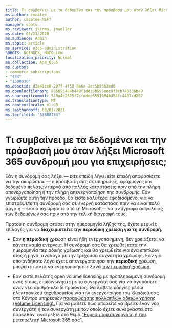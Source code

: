 ```yaml
---
title: Τι συμβαίνει με τα δεδομένα και την πρόσβασή μου όταν λήξει Microsoft 365 συνδρομή μου για επιχειρήσεις;
ms.author: cmcatee
author: cmcatee-MSFT
manager: scotv
ms.reviewer: jkinma, jmueller
ms.date: 04/21/2020
ms.audience: Admin
ms.topic: article
ms.service: o365-administration
ROBOTS: NOINDEX, NOFOLLOW
localization_priority: Normal
ms.collection: Adm_O365
ms.custom:
- commerce_subscriptions
- "484"
- "1500030"
ms.assetid: d2a41ce0-207f-4f50-8a6a-2ec5b56b3ed6
ms.openlocfilehash: 865056484b449f1dd33b595eec9f3cb740536ba0
ms.sourcegitcommit: 540a4e2515f7cfddee65519046454fc4437cd287
ms.translationtype: MT
ms.contentlocale: el-GR
ms.lasthandoff: 08/01/2021
ms.locfileid: "53688254"
---
```

# <a name="what-happens-to-my-data-and-access-when-my-microsoft-365-for-business-subscription-ends"></a>Τι συμβαίνει με τα δεδομένα και την πρόσβασή μου όταν λήξει Microsoft 365 συνδρομή μου για επιχειρήσεις;

Εάν η συνδρομή σας λήξει — είτε επειδή λήγει είτε επειδή αποφασίσετε να την ακυρώσετε — η πρόσβασή σας σε υπηρεσίες, εφαρμογές και δεδομένα πελατών περνά από πολλές καταστάσεις πριν από την πλήρη απενεργοποίηση ή την πλήρη απενεργοποίηση της *συνδρομής.* Εάν γνωρίζετε αυτή την πρόοδο, θα είστε καλύτερα εφοδιασμένοι για να επιστρέψετε τη συνδρομή σας σε ενεργή κατάσταση πριν να είναι πολύ αργά ή —εάν αποχωρήσετε από τη Microsoft— να αντίγραφα ασφαλείας των δεδομένων σας πριν από την τελική διαγραφή τους.
  
Προτού η συνδρομή φτάσει στην ημερομηνία λήξης της, έχετε μερικές επιλογές για να **διαχειριστείτε την περιοδική χρέωση για τη συνδρομή.**
  
- Εάν **η περιοδική** χρέωση είναι ήδη ενεργοποιημένη, δεν χρειάζεται να κάνετε καμία ενέργεια. Η συνδρομή σας θα  χρεωθεί κατά την ημερομηνία περιοδικής χρέωσης και θα χρεωθείτε για ένα επιπλέον έτος ή μήνα, ανάλογα με την τρέχουσα συχνότητα χρέωσης. Εάν για οποιονδήποτε λόγο έχετε απενεργοποιήσει την **περιοδική** χρέωση, μπορείτε πάντα να ενεργοποιήσετε ξανά [την περιοδική χρέωση.](https://docs.microsoft.com/microsoft-365/commerce/subscriptions/renew-your-subscription#turn-recurring-billing-off-or-on)

- Εάν είστε πελάτης open volume licensing με προπληρωμένη συνδρομή ενός έτους, επικοινωνήστε με το συνεργάτη σας για να αγοράσετε έναν νέο αριθμό-κλειδί προϊόντος. Θα λάβετε οδηγίες μέσω ηλεκτρονικού ταχυδρομείου για την ενεργοποίηση του κλειδιού σας στο Κέντρο υπηρεσιών [παραχώρησης πολλαπλών αδειών χρήσης (Volume Licensing).](https://go.microsoft.com/fwlink/p/?LinkID=282016) Για να μάθετε πώς μπορείτε να βρείτε έναν νέο συνεργάτη ή τον συνεργάτη με τον οποίο έχετε συνεργαστεί στο παρελθόν, ανατρέξτε στο θέμα ["Εύρεση του συνεργάτη ή του μεταπωλητή Microsoft 365 σας".](https://docs.microsoft.com/microsoft-365/admin/manage/find-your-partner-or-reseller)